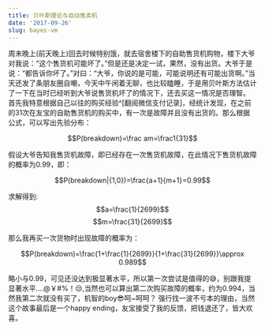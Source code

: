 ```yaml
---
title: 贝叶斯理论与自动售卖机
date: '2017-09-26'
slug: bayes-vm
---
```

周末晚上(前天晚上)回去时候特别饿，就去宿舍楼下的自助售货机购物，楼下大爷对我说：“这个售货机可能坏了。”但是还是决定一试，果然，没有出货。大爷于是说：“都告诉你坏了。”对曰：“大爷，你说的是可能，可能说明还有可能出货啊。”当天还发了条朋友圈自嘲，今天中午闲着无聊，也比较瞌睡，于是用贝叶斯方法估计了一下在当时已经听到大爷说售货机坏了的情况下，还去买这一情况是否理智。
首先我特意根据自己以往的购买经验^[翻阅微信支付记录]，经统计发现，在之前的31次在友宝的自助售货机的购买中，有一次是故障并且没有出货的。那么根据公式，可以写出先验分布：

$$P(breakdown)=\frac am=\frac1{31}$$

假设大爷告知我售货机故障，即已经存在一次售货机故障，在此情况下售货机故障的概率为0.99，即：

$$P(breakdown|{1,0})=\frac{a+1}{m+1}=0.99$$

求解得到:
$$a=\frac{1}{2699}$$
$$m=\frac{31}{2699}$$

那么我再买一次货物时出现故障的概率为：

$$P(breakdown)=\frac{1+\frac{1}{2699}}{1+\frac{31}{2699}}\approx 0.989$$

略小与0.99，可见还没达到极显著水平，所以第一次尝试是值得的😅，别跟我提显著水平....@￥#%！😒,当然也可以算出第二次购买故障的概率，约为0.994，当然我第二次就没有买了，机智的boy😎呵~呵呵？
强行找一波不亏本的理由，当然这个故事最后是一个happy ending，友宝接受了我的反馈，把钱退还了，皆大欢喜。
